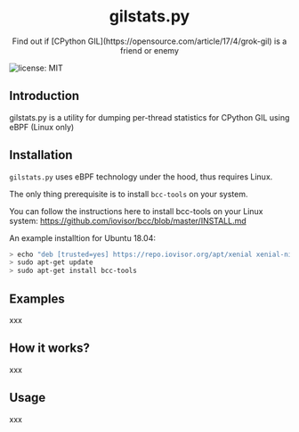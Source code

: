 <p align="center">
   
</p>

<h1 align="center">gilstats.py</h1>
<p align="center">
    Find out if [CPython GIL](https://opensource.com/article/17/4/grok-gil) is a friend or enemy
</p>

![license: MIT](https://img.shields.io/badge/license-MIT-blue.svg?style=flat-square) 

## Introduction
gilstats.py is a utility for dumping per-thread statistics for CPython GIL using eBPF (Linux only)

## Installation
`gilstats.py` uses eBPF technology under the hood, thus requires Linux.

The only thing prerequisite is to install `bcc-tools` on your system. 

You can follow the instructions here to install bcc-tools on your Linux system:
https://github.com/iovisor/bcc/blob/master/INSTALL.md

An example installtion for Ubuntu 18.04:

```bash
> echo "deb [trusted=yes] https://repo.iovisor.org/apt/xenial xenial-nightly main" | sudo tee /etc/apt/sources.list.d/iovisor.list
> sudo apt-get update
> sudo apt-get install bcc-tools
```

## Examples

xxx

## How it works?
xxx

## Usage
xxx
